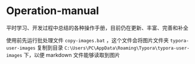 # Operation-manual

平时学习、开发过程中总结的各种操作手册，目前仍在更新、丰富、完善和补全

使用前先运行批处理文件 `copy-images.bat` ，这个文件会将图片文件夹 `typora-user-images` 复制到目录 `C:\Users\PC\AppData\Roaming\Typora\typora-user-images` 下，以便 markdown 文件能够读取到图片
